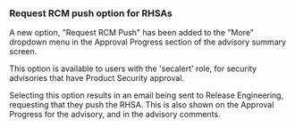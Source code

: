 ### Request RCM push option for RHSAs

A new option, "Request RCM Push" has been added to the "More" dropdown
menu in the Approval Progress section of the advisory summary screen.

This option is available to users with the 'secalert' role, for security
advisories that have Product Security approval.

Selecting this option results in an email being sent to Release Engineering,
requesting that they push the RHSA. This is also shown on the Approval
Progress for the advisory, and in the advisory comments.

